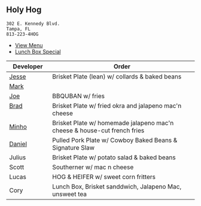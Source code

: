 
## Holy Hog

```
302 E. Kennedy Blvd.
Tampa, FL
813-223-4HOG
```

* [View Menu](https://www.holyhogbbq.com/menu/)
* [Lunch Box Special](http://www.holyhogbbq.com/bbq-lunch-box-special/)

Developer     | Order
--------------|---------------------
[Jesse](https://github.com/jessecurry)              | Brisket Plate (lean) w/ collards & baked beans
[Mark](http://github.com/mark-smithtb)              | 
[Joe](https://github.com/Montchat)                  | BBQUBAN w/ fries
[Brad](https://github.com/bself)                    | Brisket Plate w/ fried okra and jalapeno mac'n cheese
[Minho](https://github.com/minhochoi)               | Brisket Plate w/ homemade jalapeno mac'n cheese & house-cut french fries
[Daniel](https://github.come/dtartaglia)            | Pulled Pork Plate w/ Cowboy Baked Beans & Signature Slaw
Julius                                              | Brisket Plate w/ potato salad & baked beans
Scott                                               | Southerner w/ mac n cheese 
Lucas                                               | HOG & HEIFER w/ sweet corn fritters
Cory                                                | Lunch Box, Brisket sanddwich, Jalapeno Mac, unsweet tea
